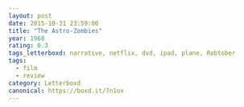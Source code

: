 ```yaml
---
layout: post 
date: 2015-10-31 23:59:00
title: "The Astro-Zombies"
year: 1968
rating: 0.3
tags_letterboxd: narrative, netflix, dvd, ipad, plane, Robtober
tags:
  - film
  - review
category: Letterboxd
canonical: https://boxd.it/7n1ox
---
```

